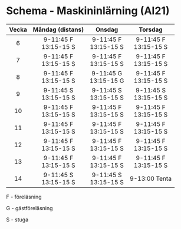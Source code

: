 # Schema - Maskininlärning (AI21)

| Vecka |     Måndag (distans)      |          Onsdag           |          Torsdag          |
| :---: | :-----------------------: | :-----------------------: | :-----------------------: |
|   6   | 9-11:45 F <br> 13:15-15 S | 9-11:45 F <br> 13:15-15 S | 9-11:45 F <br> 13:15-15 S |
|   7   | 9-11:45 F <br> 13:15-15 S | 9-11:45 F <br> 13:15-15 S | 9-11:45 F <br> 13:15-15 S |
|   8   | 9-11:45 F <br> 13:15-15 S | 9-11:45 G <br> 13:15-15 G | 9-11:45 F <br> 13:15-15 S |
|   9   | 9-11:45 S <br> 13:15-15 S | 9-11:45 S <br> 13:15-15 S | 9-11:45 S <br> 13:15-15 S |
|  10   | 9-11:45 F <br> 13:15-15 S | 9-11:45 F <br> 13:15-15 S | 9-11:45 F <br> 13:15-15 S |
|  11   | 9-11:45 F <br> 13:15-15 S | 9-11:45 F <br> 13:15-15 S | 9-11:45 F <br> 13:15-15 S |
|  12   | 9-11:45 F <br> 13:15-15 S | 9-11:45 F <br> 13:15-15 S | 9-11:45 F <br> 13:15-15 S |
|  13   | 9-11:45 F <br> 13:15-15 S | 9-11:45 F <br> 13:15-15 S | 9-11:45 F <br> 13:15-15 S |
|  14   | 9-11:45 S <br> 13:15-15 S | 9-11:45 S <br> 13:15-15 S |       9-13:00 Tenta       |

F - föreläsning

G - gästföreläsning

S - stuga
